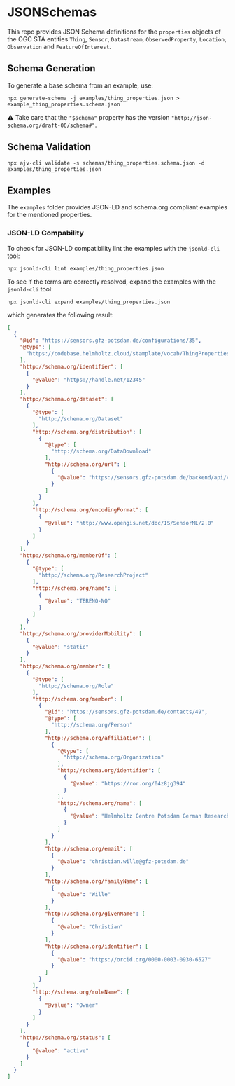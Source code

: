# JSONSchemas

This repo provides JSON Schema definitions for the `properties` objects of the
OGC STA entities `Thing`, `Sensor`, `Datastream`, `ObservedProperty`,
`Location`, `Observation` and `FeatureOfInterest`.

## Schema Generation

To generate a base schema from an example, use:

```
npx generate-schema -j examples/thing_properties.json > example_thing_properties.schema.json
```

 ⚠️ Take care that the `"$schema"` property has the version `"http://json-schema.org/draft-06/schema#"`.

## Schema Validation

```
npx ajv-cli validate -s schemas/thing_properties.schema.json -d
examples/thing_properties.json
```

## Examples

The `examples` folder provides JSON-LD and schema.org compliant examples for the
mentioned properties.

### JSON-LD Compability

To check for JSON-LD compatibility lint the examples with the
`jsonld-cli` tool:

```
npx jsonld-cli lint examples/thing_properties.json
```

To see if the terms are correctly resolved, expand the examples with the
`jsonld-cli` tool:

```
npx jsonld-cli expand examples/thing_properties.json
```

which generates the following result:

```json
[
  {
    "@id": "https://sensors.gfz-potsdam.de/configurations/35",
    "@type": [
      "https://codebase.helmholtz.cloud/stamplate/vocab/ThingProperties"
    ],
    "http://schema.org/identifier": [
      {
        "@value": "https://handle.net/12345"
      }
    ],
    "http://schema.org/dataset": [
      {
        "@type": [
          "http://schema.org/Dataset"
        ],
        "http://schema.org/distribution": [
          {
            "@type": [
              "http://schema.org/DataDownload"
            ],
            "http://schema.org/url": [
              {
                "@value": "https://sensors.gfz-potsdam.de/backend/api/v1/devices/1/sensorml"
              }
            ]
          }
        ],
        "http://schema.org/encodingFormat": [
          {
            "@value": "http://www.opengis.net/doc/IS/SensorML/2.0"
          }
        ]
      }
    ],
    "http://schema.org/memberOf": [
      {
        "@type": [
          "http://schema.org/ResearchProject"
        ],
        "http://schema.org/name": [
          {
            "@value": "TERENO-NO"
          }
        ]
      }
    ],
    "http://schema.org/providerMobility": [
      {
        "@value": "static"
      }
    ],
    "http://schema.org/member": [
      {
        "@type": [
          "http://schema.org/Role"
        ],
        "http://schema.org/member": [
          {
            "@id": "https://sensors.gfz-potsdam.de/contacts/49",
            "@type": [
              "http://schema.org/Person"
            ],
            "http://schema.org/affiliation": [
              {
                "@type": [
                  "http://schema.org/Organization"
                ],
                "http://schema.org/identifier": [
                  {
                    "@value": "https://ror.org/04z8jg394"
                  }
                ],
                "http://schema.org/name": [
                  {
                    "@value": "Helmholtz Centre Potsdam German Research Centre for Geosciences GFZ"
                  }
                ]
              }
            ],
            "http://schema.org/email": [
              {
                "@value": "christian.wille@gfz-potsdam.de"
              }
            ],
            "http://schema.org/familyName": [
              {
                "@value": "Wille"
              }
            ],
            "http://schema.org/givenName": [
              {
                "@value": "Christian"
              }
            ],
            "http://schema.org/identifier": [
              {
                "@value": "https://orcid.org/0000-0003-0930-6527"
              }
            ]
          }
        ],
        "http://schema.org/roleName": [
          {
            "@value": "Owner"
          }
        ]
      }
    ],
    "http://schema.org/status": [
      {
        "@value": "active"
      }
    ]
  }
]
```

